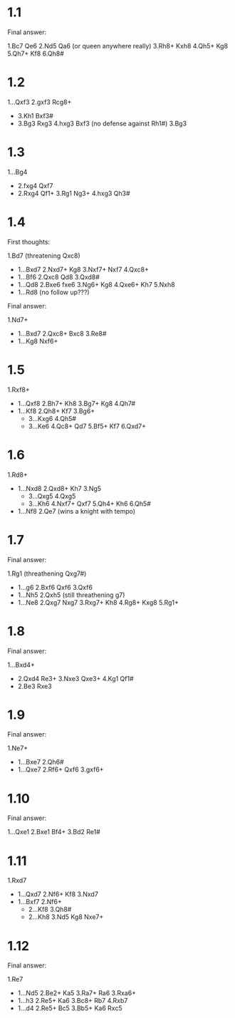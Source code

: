 # 1.1

Final answer:

1.Bc7 Qe6
2.Nd5 Qa6 (or queen anywhere really)
3.Rh8+ Kxh8
4.Qh5+ Kg8
5.Qh7+ Kf8
6.Qh8#

# 1.2

1...Qxf3
2.gxf3 Rcg8+
  - 3.Kh1 Bxf3#
  - 3.Bg3 Rxg3 4.hxg3 Bxf3 (no defense against Rh1#)
3.Bg3

# 1.3

1...Bg4
  - 2.fxg4 Qxf7
  - 2.Rxg4 Qf1+ 3.Rg1 Ng3+ 4.hxg3 Qh3#

# 1.4

First thoughts:

1.Bd7 (threatening Qxc8)
  - 1...Bxd7 2.Nxd7+ Kg8 3.Nxf7+ Nxf7 4.Qxc8+
  - 1...Bf6 2.Qxc8 Qd8 3.Qxd8#
  - 1...Qd8 2.Bxe6 fxe6 3.Ng6+ Kg8 4.Qxe6+ Kh7 5.Nxh8
  - 1...Rd8 (no follow up???)

Final answer:

1.Nd7+
  - 1...Bxd7 2.Qxc8+ Bxc8 3.Re8#
  - 1...Kg8 Nxf6+

# 1.5

1.Rxf8+
- 1...Qxf8 2.Bh7+ Kh8 3.Bg7+ Kg8 4.Qh7#
- 1...Kf8 2.Qh8+ Kf7 3.Bg6+
    - 3...Kxg6 4.Qh5#
    - 3...Ke6 4.Qc8+ Qd7 5.Bf5+ Kf7 6.Qxd7+

# 1.6

1.Rd8+
  - 1...Nxd8 2.Qxd8+ Kh7 3.Ng5
    - 3...Qxg5 4.Qxg5
    - 3...Kh6 4.Nxf7+ Qxf7 5.Qh4+ Kh6 6.Qh5#
  - 1...Nf8 2.Qe7 (wins a knight with tempo)

# 1.7

Final answer:

1.Rg1 (threathening Qxg7#)
  - 1...g6 2.Bxf6 Qxf6 3.Qxf6
  - 1...Nh5 2.Qxh5 (still threathening g7)
  - 1...Ne8 2.Qxg7 Nxg7 3.Rxg7+ Kh8 4.Rg8+ Kxg8 5.Rg1+

# 1.8

Final answer:

1...Bxd4+
  - 2.Qxd4 Re3+ 3.Nxe3 Qxe3+ 4.Kg1 Qf1#
  - 2.Be3 Rxe3

# 1.9

Final answer:

1.Ne7+
  - 1...Bxe7 2.Qh6#
  - 1...Qxe7 2.Rf6+ Qxf6 3.gxf6+

# 1.10

Final answer:

1...Qxe1 2.Bxe1 Bf4+ 3.Bd2 Re1#

# 1.11

1.Rxd7
  - 1...Qxd7 2.Nf6+ Kf8 3.Nxd7
  - 1...Bxf7 2.Nf6+
    - 2...Kf8 3.Qh8#
    - 2...Kh8 3.Nd5 Kg8 Nxe7+

# 1.12


Final answer:

1.Re7
  - 1...Nd5 2.Be2+ Ka5 3.Ra7+ Ra6 3.Rxa6+
  - 1...h3 2.Re5+ Ka6 3.Bc8+ Rb7 4.Rxb7
  - 1...d4 2.Re5+ Bc5 3.Bb5+ Ka6 Rxc5
